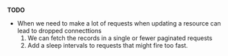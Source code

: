**TODO**

- When we need to make a lot of requests when updating a resource can lead to dropped connecttions
  1. We can fetch the records in a single or fewer paginated requests
  2. Add a sleep intervals to requests that might fire too fast.